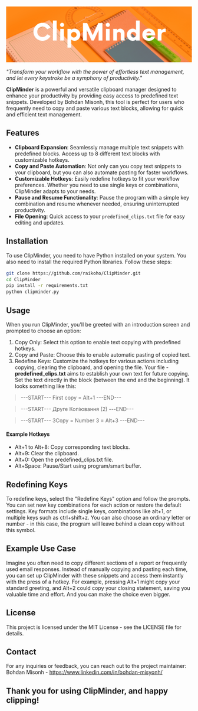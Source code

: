 ![ClipMinder Banner](ClipMinder.png)

_"Transform your workflow with the power of effortless text management, and let every keystroke be a symphony of productivity."_

**ClipMinder** is a powerful and versatile clipboard manager designed to enhance your productivity by providing easy access to predefined text snippets. Developed by Bohdan Misonh, this tool is perfect for users who frequently need to copy and paste various text blocks, allowing for quick and efficient text management.

## Features

- **Clipboard Expansion**: Seamlessly manage multiple text snippets with predefined blocks. Access up to 8 different text blocks with customizable hotkeys.
- **Copy and Paste Automation**: Not only can you copy text snippets to your clipboard, but you can also automate pasting for faster workflows.
- **Customizable Hotkeys**: Easily redefine hotkeys to fit your workflow preferences. Whether you need to use single keys or combinations, ClipMinder adapts to your needs.
- **Pause and Resume Functionality**: Pause the program with a simple key combination and resume whenever needed, ensuring uninterrupted productivity.
- **File Opening**: Quick access to your `predefined_clips.txt` file for easy editing and updates.

## Installation

To use ClipMinder, you need to have Python installed on your system. You also need to install the required Python libraries. Follow these steps:

   ```bash
   git clone https://github.com/raikoho/ClipMinder.git
   cd ClipMinder
   pip install -r requirements.txt
   python clipminder.py
   ```
## Usage
When you run ClipMinder, you'll be greeted with an introduction screen and prompted to choose an option:

1) Copy Only: Select this option to enable text copying with predefined hotkeys.
2) Copy and Paste: Choose this to enable automatic pasting of copied text.
3) Redefine Keys: Customize the hotkeys for various actions including copying, clearing the clipboard, and opening the file.
Your file - **predefined_clips.txt** aims to establish your own text for future copying. Set the text directly in the block (between the end and the beginning). It looks something like this:

>---START---
>First copy = Alt+1
>---END---

>---START---
>Друге Копіювання (2)
>---END---

>---START---
>3Copy = Number 3 = Alt+3
>---END---

#### Example Hotkeys
- Alt+1 to Alt+8: Copy corresponding text blocks.
- Alt+9: Clear the clipboard.
- Alt+0: Open the predefined_clips.txt file.
- Alt+Space: Pause/Start using program/smart buffer.

## Redefining Keys
To redefine keys, select the "Redefine Keys" option and follow the prompts. You can set new key combinations for each action or restore the default settings. Key formats include single keys, combinations like alt+1, or multiple keys such as ctrl+shift+z. 
You can also choose an ordinary letter or number - in this case, the program will leave behind a clean copy without this symbol.

## Example Use Case
Imagine you often need to copy different sections of a report or frequently used email responses. Instead of manually copying and pasting each time, you can set up ClipMinder with these snippets and access them instantly with the press of a hotkey. For example, pressing Alt+1 might copy your standard greeting, and Alt+2 could copy your closing statement, saving you valuable time and effort. And you can make the choice even bigger.

## License
This project is licensed under the MIT License - see the LICENSE file for details.

## Contact
For any inquiries or feedback, you can reach out to the project maintainer:
Bohdan Misonh - https://www.linkedin.com/in/bohdan-misyonh/

## Thank you for using ClipMinder, and happy clipping!
